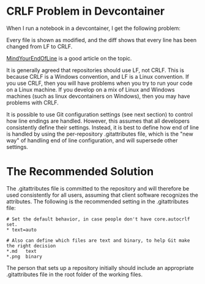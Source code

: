 # CRLF Problem in Devcontainer

When I run a notebook in a devcontainer, I get the following problem:

Every file is shown as modified, and the diff shows that every line has been changed from LF to CRLF.

[MindYourEndOfLine](https://adaptivepatchwork.com/2012/03/01/mind-the-end-of-your-line/) is a good article on the topic.

It is generally agreed that repositories should use LF, not CRLF.  This is because CRLF is a Windows convention, and LF is a Linux convention.  If you use CRLF, then you will have problems when you try to run your code on a Linux machine. If you develop on a mix of Linux and Windows machines (such as linux devcontainers on Windows), then you may have problems with CRLF.

It is possible to use Git configuration settings (see next section) to control how line endings are handled. However, this assumes that all developers consistently define their settings. Instead, it is best to define how end of line is handled by using the per-repository .gitattributes file, which is the "new way" of handling end of line configuration, and will supersede other settings.

# The Recommended Solution

The .gitattributes file is committed to the repository and will therefore be used consistently for all users, assuming that client software recognizes the attributes. The following is the recommended setting in the .gitattributes file:

    # Set the default behavior, in case people don't have core.autocrlf set.
    * text=auto

    # Also can define which files are text and binary, to help Git make the right decision
    *.md   text
    *.png  binary

The person that sets up a repository initially should include an appropriate .gitattributes file in the root folder of the working files.